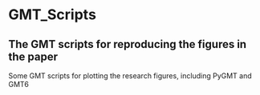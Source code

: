 # GMT_Scripts

## The GMT scripts for reproducing the figures in the paper
Some GMT scripts for plotting the research figures, including PyGMT and GMT6
